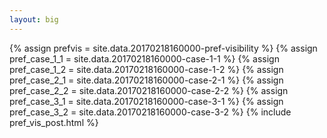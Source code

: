 ```yaml
---
layout: big
---
```

{% assign prefvis = site.data.20170218160000-pref-visibility %}
{% assign pref_case_1_1 = site.data.20170218160000-case-1-1 %}
{% assign pref_case_1_2 = site.data.20170218160000-case-1-2 %}
{% assign pref_case_2_1 = site.data.20170218160000-case-2-1 %}
{% assign pref_case_2_2 = site.data.20170218160000-case-2-2 %}
{% assign pref_case_3_1 = site.data.20170218160000-case-3-1 %}
{% assign pref_case_3_2 = site.data.20170218160000-case-3-2 %}
{% include pref_vis_post.html %}
